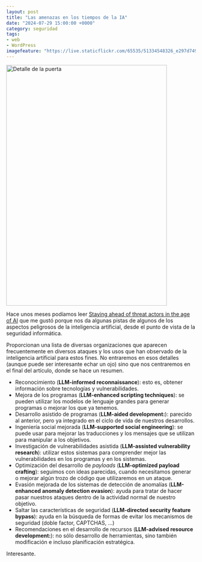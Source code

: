 ```yaml
---
layout: post
title: "Las amenazas en los tiempos de la IA"
date: "2024-07-29 15:00:00 +0000"
category: seguridad
tags:
- web
- WordPress
imagefeature: "https://live.staticflickr.com/65535/51334548326_e297d749c8_z.jpg"
---
```


<a data-flickr-embed="true" href="https://www.flickr.com/photos/fernand0/51334548326/in/photolist-2gyJfDL-2hfQ4cw-2hxQfGx-2idYLKA-2jaqkz3-2kx71fT-2kFMYS4-2kMYwwu-2kMYX5U-2kUTtTy-2kWjdDB-2mdfYKq-2mdfYLN-2nffsJm-2prRLHM-2pEwCSo-2pEwCU2-2pK3CZt-2pMN8kU-2f3D3T4-s2ioZC-s2rqsc-BFN6y9-CA8oFN-Ev3AE3-EYwm9m-FgzRAP-FqF26E-G3FS1y-G5ZudM-PRRmtw-24h9dgM-PUBziP-QbmpPJ-Qe9Vc6-QEpmoz-RpkB9A-RsTxQi-RBPJCT-RRmD2H-RVQmnq-SEtYKH-T2HibJ-T6mt6a-e5L8WT-3Ev3fi-589mHS-97n6Mg-zmZ2-d9XeHs" title="Detalle de la puerta"><img src="https://live.staticflickr.com/65535/51334548326_e297d749c8_z.jpg" width="427" height="640" alt="Detalle de la puerta"/></a><script async src="//embedr.flickr.com/assets/client-code.js" charset="utf-8"></script>

Hace unos meses podíamos leer [Staying ahead of threat actors in the age of AI](https://www.microsoft.com/en-us/security/blog/2024/02/14/staying-ahead-of-threat-actors-in-the-age-of-ai/) que me gustó porque nos da algunas pistas de algunos de los aspectos peligrosos de la inteligencia artificial, desde el punto de vista de la seguridad informática.

Proporcionan una lista de diversas organizaciones que aparecen frecuentemente en diversos ataques y los usos que han observado de la inteligencia artificial para estos fines.
No entraremos en esos detalles (aunque puede ser interesante echar un ojo) sino que nos centraremos en el final del artículo, donde se hace un resumen.

* Reconocimiento (**LLM-informed reconnaissance**): esto es, obtener información sobre tecnologías y vulnerabilidades.
* Mejora de los programas (**LLM-enhanced scripting techniques**): se pueden utilizar los modelos de lenguaje grandes para generar programas o mejorar los que ya tenemos.
* Desarrollo asistido de programas (**LLM-aided development:**): parecido al anterior, pero ya integrado en el ciclo de vida de nuestros desarrollos.
* Ingeniería social mejorada (**LLM-supported social engineering**): se puede usar para mejorar las traducciones y los mensajes que se utilizan para manipular a los objetivos.
* Investigación de vulnerabilidades asistida (**LLM-assisted vulnerability research**): utilizar estos sistemas para comprender mejor las vulnerabilidades en los programas y en los sistemas.
* Optimización del desarrollo de *payloads* (**LLM-optimized payload crafting**): seguimos con ideas parecidas, cuando necesitamos generar o mejorar algún trozo de código que utilizaremos en un ataque.
* Evasión mejorada de los sistemas de detección de anomalías (**LLM-enhanced anomaly detection evasion**): ayuda para tratar de hacer pasar nuestros ataques dentro de la actividad normal de nuestro objetivo.
* Saltar las características de seguridad (**LLM-directed security feature bypass**): ayuda en la búsqueda de formas de evitar los mecanismos de seguridad (doble factor, CAPTCHAS, ...)
* Recomendaciones en el desarrollo de recursos (**LLM-advised resource development:**): no sólo desarrollo de herramientas, sino también modificación e incluso planificación estratégica.

Interesante.




